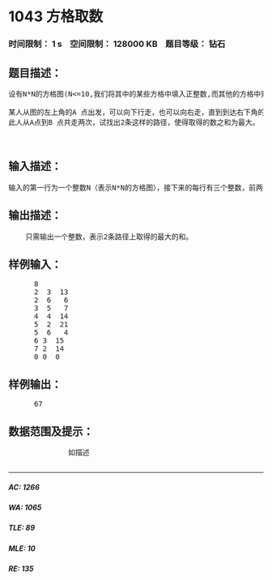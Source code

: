 # 1043 方格取数   
### 时间限制： 1 s&nbsp;&nbsp;&nbsp;&nbsp;空间限制： 128000 KB&nbsp;&nbsp;&nbsp;&nbsp;题目等级： 钻石  
## 题目描述：  

<pre>
设有N*N的方格图(N<=10,我们将其中的某些方格中填入正整数,而其他的方格中则放入数字0。如下图所示（见样例）：
 
某人从图的左上角的A 点出发，可以向下行走，也可以向右走，直到到达右下角的B点。在走过的路上，他可以取走方格中的数（取走后的方格中将变为数字0）。
此人从A点到B 点共走两次，试找出2条这样的路径，使得取得的数之和为最大。
 

</pre>
  
  
## 输入描述：  

<pre>
输入的第一行为一个整数N（表示N*N的方格图），接下来的每行有三个整数，前两个表示位置，第三个数为该位置上所放的数。一行单独的0表示输入结束。
</pre>
  
  
## 输出描述：  

<pre>
    只需输出一个整数，表示2条路径上取得的最大的和。
</pre>
  
  
## 样例输入：  

<pre>
      8
      2  3  13
      2  6   6
      3  5   7
      4  4  14
      5  2  21
      5  6   4
      6 3  15
      7 2  14
      0 0  0
</pre>
  
  
## 样例输出：  

<pre>
      67
</pre>
  
  
## 数据范围及提示：  

<pre>
              如描述
            </pre>
  
  
***  

##### AC: 1266  
##### WA: 1065  
##### TLE: 89  
##### MLE: 10  
##### RE: 135  
